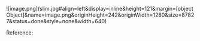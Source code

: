 ![image.png](slim.jpg#align=left&display=inline&height=121&margin=[object Object]&name=image.png&originHeight=242&originWidth=1280&size=87827&status=done&style=none&width=640)



Reference:

